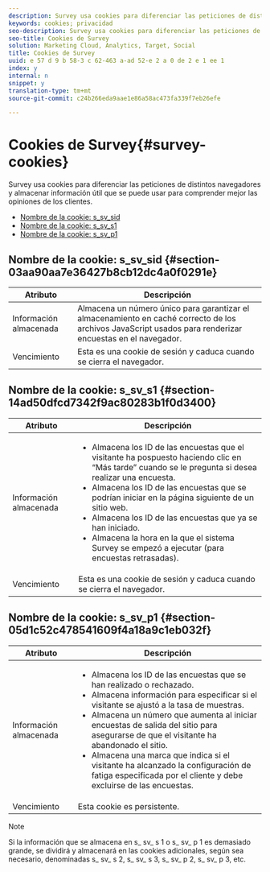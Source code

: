 ```yaml
---
description: Survey usa cookies para diferenciar las peticiones de distintos navegadores y almacenar información útil que se puede usar para comprender mejor las opiniones de los clientes.
keywords: cookies; privacidad
seo-description: Survey usa cookies para diferenciar las peticiones de distintos navegadores y almacenar información útil que se puede usar para comprender mejor las opiniones de los clientes.
seo-title: Cookies de Survey
solution: Marketing Cloud, Analytics, Target, Social
title: Cookies de Survey
uuid: e 57 d 9 b 58-3 c 62-463 a-ad 52-e 2 a 0 de 2 e 1 ee 1
index: y
internal: n
snippet: y
translation-type: tm+mt
source-git-commit: c24b266eda9aae1e86a58ac473fa339f7eb26efe

---
```



# Cookies de Survey{#survey-cookies}

Survey usa cookies para diferenciar las peticiones de distintos navegadores y almacenar información útil que se puede usar para comprender mejor las opiniones de los clientes.

* [Nombre de la cookie: s_sv_sid](../cookies/cookies-survey.md#section-03aa90aa7e36427b8cb12dc4a0f0291e)
* [Nombre de la cookie: s_sv_s1](../cookies/cookies-survey.md#section-14ad50dfcd7342f9ac80283b1f0d3400)
* [Nombre de la cookie: s_sv_p1](../cookies/cookies-survey.md#section-05d1c52c478541609f4a18a9c1eb032f)

## Nombre de la cookie: s_sv_sid {#section-03aa90aa7e36427b8cb12dc4a0f0291e}

| Atributo | Descripción |
|---|---|
| Información almacenada | Almacena un número único para garantizar el almacenamiento en caché correcto de los archivos JavaScript usados para renderizar encuestas en el navegador. |
| Vencimiento | Esta es una cookie de sesión y caduca cuando se cierra el navegador. |

## Nombre de la cookie: s_sv_s1 {#section-14ad50dfcd7342f9ac80283b1f0d3400}

<table id="table_6835D64C5D464A049F576621F2BE3FAD"> 
 <thead> 
  <tr> 
   <th colname="col1" class="entry"> Atributo </th> 
   <th colname="col2" class="entry"> Descripción </th> 
  </tr> 
 </thead>
 <tbody> 
  <tr> 
   <td colname="col1"> Información almacenada </td> 
   <td colname="col2"> <p> 
     <ul id="ul_350369AFBEFF49938026D7D25D012A88"> 
      <li id="li_EA3D03382BFA474B802D1EE2054FABDB">Almacena los ID de las encuestas que el visitante ha pospuesto haciendo clic en “Más tarde” cuando se le pregunta si desea realizar una encuesta. </li> 
      <li id="li_6111E8D568D64D7CBFB906046134025C"> Almacena los ID de las encuestas que se podrían iniciar en la página siguiente de un sitio web. </li> 
      <li id="li_A16519F487654435B50577DA08654E70">Almacena los ID de las encuestas que ya se han iniciado. </li> 
      <li id="li_8322C91846AB4A65B277C435D61660BF">Almacena la hora en la que el sistema Survey se empezó a ejecutar (para encuestas retrasadas). </li> 
     </ul> </p> </td> 
  </tr> 
  <tr> 
   <td colname="col1"> Vencimiento </td> 
   <td colname="col2"> Esta es una cookie de sesión y caduca cuando se cierra el navegador. </td> 
  </tr> 
 </tbody> 
</table>

## Nombre de la cookie: s_sv_p1 {#section-05d1c52c478541609f4a18a9c1eb032f}

<table id="table_8F6CC83D32D54BEE99884318AD126C98"> 
 <thead> 
  <tr> 
   <th colname="col1" class="entry"> Atributo </th> 
   <th colname="col2" class="entry"> Descripción </th> 
  </tr> 
 </thead>
 <tbody> 
  <tr> 
   <td colname="col1"> Información almacenada </td> 
   <td colname="col2"> <p> 
     <ul id="ul_A2717AD89DA540468963E9E7FBD382D5"> 
      <li id="li_21B0165911C74BA796111E9C93142B95">Almacena los ID de las encuestas que se han realizado o rechazado. </li> 
      <li id="li_DD966285CAE7438C9E43AFC4E91569F8">Almacena información para especificar si el visitante se ajustó a la tasa de muestras. </li> 
      <li id="li_27BD16FE78BC46C3846BFFE4DF65BCB3">Almacena un número que aumenta al iniciar encuestas de salida del sitio para asegurarse de que el visitante ha abandonado el sitio. </li> 
      <li id="li_0C9FF8939615407BB9A0DB24C7C31CE6">Almacena una marca que indica si el visitante ha alcanzado la configuración de fatiga especificada por el cliente y debe excluirse de las encuestas. </li> 
     </ul> </p> </td> 
  </tr> 
  <tr> 
   <td colname="col1"> Vencimiento </td> 
   <td colname="col2"> Esta cookie es persistente. </td> 
  </tr> 
 </tbody> 
</table>

<a id="section_488AFFB899004968A2479B2423E6EEB7"></a>

>[!NOTE]
>
>Si la información que se almacena en s_ sv_ s 1 o s_ sv_ p 1 es demasiado grande, se dividirá y almacenará en las cookies adicionales, según sea necesario, denominadas s_ sv_ s 2, s_ sv_ s 3, s_ sv_ p 2, s_ sv_ p 3, etc.

